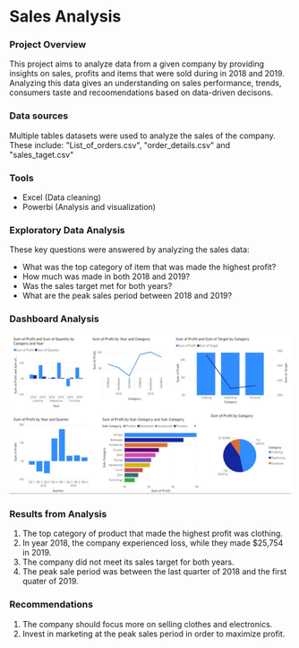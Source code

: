# Sales Analysis

### Project Overview

This project aims to analyze data from a given company by providing insights on sales, profits and items that were sold during in 2018 and 2019. Analyzing this data gives an understanding on sales performance, trends, consumers taste and recoomendations based on data-driven decisons. 

### Data sources

Multiple tables datasets were used to analyze the sales of the company. These include: "List_of_orders.csv", "order_details.csv" and "sales_taget.csv"

### Tools

- Excel (Data cleaning)
- Powerbi (Analysis and visualization)

### Exploratory Data Analysis

These key questions were answered by analyzing the sales data:

- What was the top category of item that was made the highest profit?
- How much was made in both 2018 and 2019?
- Was the sales target met for both years?
- What are the peak sales period between 2018 and 2019?

### Dashboard Analysis
![Dashboard](Sales1.JPG)

### Results from Analysis

1. The top category of product that made the highest profit was clothing.
2. In year 2018, the company experienced loss, while they made $25,754 in 2019.
3. The company did not meet its sales target for both years.
4. The peak sale period was between the last quarter of 2018 and the first quater of 2019.

### Recommendations

1. The company should focus more on selling clothes and electronics.
2. Invest in marketing at the peak sales period in order to maximize profit.


  
